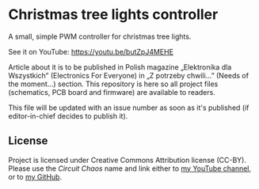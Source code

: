 # Christmas tree lights controller

A small, simple PWM controller for christmas tree lights.

See it on YouTube: https://youtu.be/butZpJ4MEHE 

Article about it is to be published in Polish magazine „Elektronika dla Wszystkich” (Electronics For Everyone) in „Z potrzeby chwili…” (Needs of the moment…) section. This repository is here so all project files (schematics, PCB board and firmware) are available to readers.

This file will be updated with an issue number as soon as it's published (if editor-in-chief decides to publish it).

## License

Project is licensed under Creative Commons Attribution license (CC-BY). Please use the *Circuit Chaos* name and link either to [my YouTube channel](https://www.youtube.com/channel/UCfe983pckjOtoFBIJ6UMIGg), or to [my GitHub](https://github.com/CircuitChaos).
